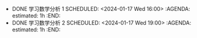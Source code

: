- DONE 学习数学分析 1
  SCHEDULED: <2024-01-17 Wed 16:00>
  :AGENDA:
  estimated: 1h
  :END:
- DONE 学习数学分析 2
  SCHEDULED: <2024-01-17 Wed 19:00>
  :AGENDA:
  estimated: 1h
  :END:

